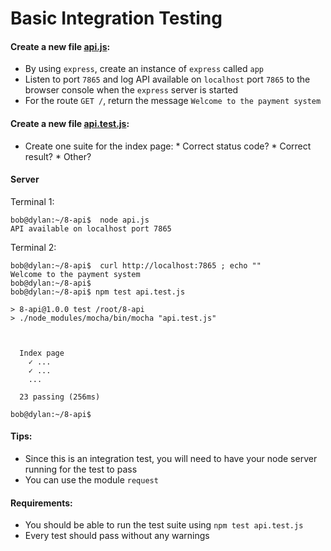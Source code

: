 # Basic Integration Testing

#### Create a new file [api.js](./api.js):

* By using `express`, create an instance of `express` called `app`
* Listen to port `7865` and log API available on `localhost` port `7865` to the browser console when the `express` server is started
* For the route `GET /`, return the message `Welcome to the payment system`

#### Create a new file [api.test.js](./api.test.js):

* Create one suite for the index page:
        * Correct status code?
        * Correct result?
        * Other?

#### Server

Terminal 1:
```
bob@dylan:~/8-api$  node api.js
API available on localhost port 7865
```
Terminal 2:
```
bob@dylan:~/8-api$  curl http://localhost:7865 ; echo ""
Welcome to the payment system
bob@dylan:~/8-api$
bob@dylan:~/8-api$ npm test api.test.js

> 8-api@1.0.0 test /root/8-api
> ./node_modules/mocha/bin/mocha "api.test.js"



  Index page
    ✓ ...
    ✓ ...
    ...

  23 passing (256ms)

bob@dylan:~/8-api$
```
#### Tips:

* Since this is an integration test, you will need to have your node server running for the test to pass
* You can use the module `request`

#### Requirements:

* You should be able to run the test suite using `npm test api.test.js`
* Every test should pass without any warnings

